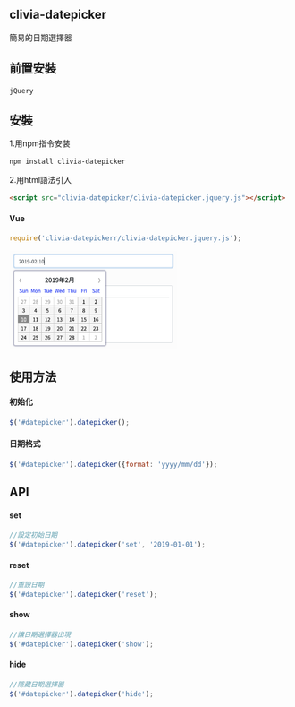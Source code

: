 ## clivia-datepicker
簡易的日期選擇器
## 前置安裝
    jQuery
## 安裝
1.用npm指令安裝
```sh
npm install clivia-datepicker
```
2.用html語法引入
```html
<script src="clivia-datepicker/clivia-datepicker.jquery.js"></script>
```
#### Vue
```javascript
require('clivia-datepickerr/clivia-datepicker.jquery.js');
```

<img src="https://github.com/palehorse/photos/blob/master/clivia-datepicker.png" width="300">

## 使用方法
#### 初始化
``` javascript
$('#datepicker').datepicker();
```
#### 日期格式
``` javascript
$('#datepicker').datepicker({format: 'yyyy/mm/dd'});
```
## API
#### set
``` javascript
//設定初始日期
$('#datepicker').datepicker('set', '2019-01-01');
```
#### reset
``` javascript
//重設日期
$('#datepicker').datepicker('reset');
```
#### show
``` javascript
//讓日期選擇器出現
$('#datepicker').datepicker('show');
```
#### hide
``` javascript
//隱藏日期選擇器
$('#datepicker').datepicker('hide');
```
